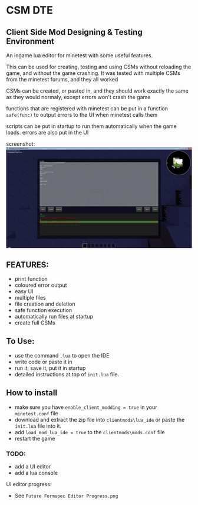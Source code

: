 # CSM DTE
## Client Side Mod Designing & Testing Environment
An ingame lua editor for minetest with some useful features.

This can be used for creating, testing and using CSMs without reloading the game, and without the game crashing.
It was tested with multiple CSMs from the minetest forums, and they all worked

CSMs can be created, or pasted in, and they should work exactly the same as they would normaly, except errors won't crash the game

functions that are registered with minetest can be put in a function `safe(func)` to output errors to the UI when minetest calls them

scripts can be put in startup to run them automatically when the game loads. errors are also put in the UI

screenshot:
![preview](Preview.png)

## FEATURES:
- print function
- coloured error output
- easy UI
- multiple files
- file creation and deletion
- safe function execution
- automatically run files at startup
- create full CSMs

## To Use:
- use the command `.lua` to open the IDE
- write code or paste it in
- run it, save it, put it in startup
- detailed instructions at top of `init.lua` file. 

## How to install
- make sure you have `enable_client_modding = true` in your `minetest.conf` file
- download and extract the zip file into `clientmods\lua_ide` or paste the `init.lua` file into it.
- add `load_mod_lua_ide = true` to the `clientmods\mods.conf` file
- restart the game

### TODO:
- add a UI editor
- add a lua console

UI editor progress:
- See `Future Formspec Editor Progress.png`

